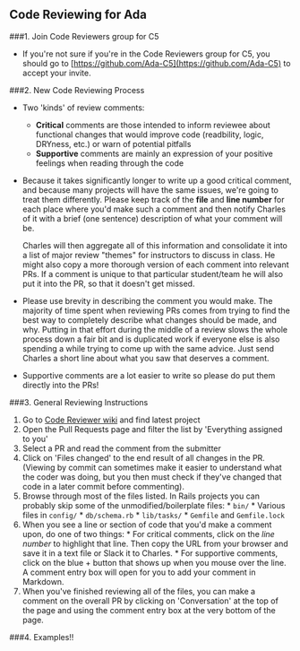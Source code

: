 ## Code Reviewing for Ada

###1. Join Code Reviewers group for C5
  * If you're not sure if you're in the Code Reviewers group for C5, you should go to [https://github.com/Ada-C5](https://github.com/Ada-C5) to accept your invite.

###2. New Code Reviewing Process
  * Two 'kinds' of review comments:
    * **Critical** comments are those intended to inform reviewee about functional changes that would improve code (readbility, logic, DRYness, etc.) or warn of potential pitfalls
    * **Supportive** comments are mainly an expression of your positive feelings when reading through the code
  * Because it takes significantly longer to write up a good critical comment, and because many projects will have the same issues, we're going to treat them differently.
    Please keep track of the **file** and **line number** for each place where you'd make such a comment and then notify Charles of it with a brief (one sentence) description of what your
    comment will be.

    Charles will then aggregate all of this information and consolidate it into a list of major review "themes" for instructors to discuss in class. He might also copy a more
    thorough version of each comment into relevant PRs. If a comment is unique to that particular student/team he will also put it into the PR, so that it doesn't get missed.
  * Please use brevity in describing the comment you would make. The majority of time spent when reviewing PRs comes from trying to find
    the best way to completely describe what changes should be made, and why. Putting in that effort during the middle of a review slows the whole process down a fair bit
    and is duplicated work if everyone else is also spending a while trying to come up with the same advice. Just send Charles a short line about what you saw that deserves a comment.
  * Supportive comments are a lot easier to write so please do put them directly into the PRs!

###3. General Reviewing Instructions
  1. Go to [Code Reviewer wiki](http://adadevelopersacademy.wiki/Code_Reviewer) and find latest project
  1. Open the Pull Requests page and filter the list by 'Everything assigned to you'
  1. Select a PR and read the comment from the submitter
  1. Click on 'Files changed' to the end result of all changes in the PR. (Viewing by commit can sometimes make it easier to understand what the coder was doing, but you
     then must check if they've changed that code in a later commit before commenting).
  1. Browse through most of the files listed. In Rails projects you can probably skip some of the unmodified/boilerplate files:
    * `bin/`
    * Various files in `config/`
    * `db/schema.rb`
    * `lib/tasks/`
    * `Gemfile` and `Gemfile.lock`
  1. When you see a line or section of code that you'd make a comment upon, do one of two things:
    * For critical comments, click on the _line number_ to highlight that line. Then copy the URL from your browser and save it in a text file or Slack it to Charles.
    * For supportive comments, click on the blue + button that shows up when you mouse over the line. A comment entry box will open for you to add your comment in Markdown.
  1. When you've finished reviewing all of the files, you can make a comment on the overall PR by clicking on 'Conversation' at the top of the page and using the comment entry
     box at the very bottom of the page.

###4. Examples!!
